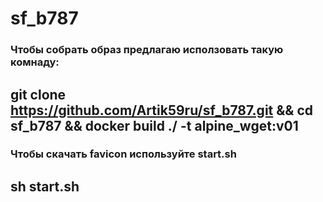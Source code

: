 sf_b787
=======

### Чтобы собрать образ предлагаю исползовать такую комнаду: 
## git clone https://github.com/Artik59ru/sf_b787.git && cd sf_b787 && docker build ./ -t alpine_wget:v01

### Чтобы скачать favicon используйте start.sh
## sh start.sh <URL>
